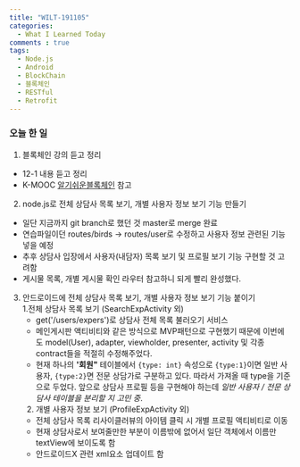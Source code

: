 ```yaml
---
title: "WILT-191105"
categories:
  - What I Learned Today
comments : true
tags:
  - Node.js
  - Android
  - BlockChain
  - 블록체인
  - RESTful
  - Retrofit
---
```


### 오늘 한 일

1. 블록체인 강의 듣고 정리
  - 12-1 내용 듣고 정리
  - K-MOOC [알기쉬운블록체인] 참고<br>

2. node.js로 전체 상담사 목록 보기, 개별 사용자 정보 보기 기능 만들기
  - 일단 지금까지 git branch로 했던 것 master로 merge 완료
  - 연습파일이던 routes/birds -> routes/user로 수정하고 사용자 정보 관련된 기능 넣을 예정
  - 추후 상담사 입장에서 사용자(내담자) 목록 보기 및 프로필 보기 기능 구현할 것 고려함
  - 게시물 목록, 개별 게시물 확인 라우터 참고하니 되게 빨리 완성했다.<br>

3. 안드로이드에 전체 상담사 목록 보기, 개별 사용자 정보 보기 기능 붙이기<br>
    1.전체 상담사 목록 보기 (SearchExpActivity 외)
      - get('/users/expers')로 상담사 전체 목록 불러오기 서비스
      - 메인게시판 액티비티와 같은 방식으로 MVP패턴으로 구현했기 때문에 이번에도 model(User), adapter, viewholder, presenter, activity 및 각종 contract들을 적절히 수정해주었다.
      - 현재 하나의 **'회원"** 테이블에서 `{type: int}` 속성으로 `{type:1}`이면 일반 사용자, `{type:2}`면 전문 상담가로 구분하고 있다. 따라서 가져올 때 type을 기준으로 두었다. 앞으로 상담사 프로필 등을 구현해야 하는데 *일반 사용자 / 전문 상담사 테이블을 분리할 지 고민 중*.
    2. 개별 사용자 정보 보기 (ProfileExpActivity 외)
      - 전체 상담사 목록 리사이클러뷰의 아이템 클릭 시 개별 프로필 액티비티로 이동
      - 현재 상담사로서 보여줄만한 부분이 이름밖에 없어서 일단 객체에서 이름만 textView에 보이도록 함
      - 안드로이드X 관련 xml요소 업데이트 함


[생활코딩]: https://opentutorials.org/course/3332
[제로초]: https://www.zerocho.com/category/NodeJS/post/593a487c2ed1da0018cff95d
[알기쉬운블록체인]: http://www.kmooc.kr/courses/course-v1:SJCU+SJCU01+2019_2/course/
[gitpage.Markdown.table]: https://help.github.com/en/github/writing-on-github/organizing-information-with-tables "깃허브 도움말 참고"



